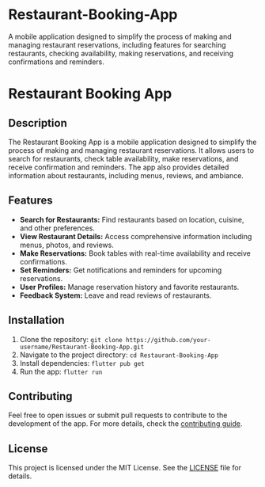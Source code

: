 # Restaurant-Booking-App
A mobile application designed to simplify the process of making and managing restaurant reservations, including features for searching restaurants, checking availability, making reservations, and receiving confirmations and reminders.

# Restaurant Booking App

## Description
The Restaurant Booking App is a mobile application designed to simplify the process of making and managing restaurant reservations. It allows users to search for restaurants, check table availability, make reservations, and receive confirmation and reminders. The app also provides detailed information about restaurants, including menus, reviews, and ambiance.

## Features
- **Search for Restaurants:** Find restaurants based on location, cuisine, and other preferences.
- **View Restaurant Details:** Access comprehensive information including menus, photos, and reviews.
- **Make Reservations:** Book tables with real-time availability and receive confirmations.
- **Set Reminders:** Get notifications and reminders for upcoming reservations.
- **User Profiles:** Manage reservation history and favorite restaurants.
- **Feedback System:** Leave and read reviews of restaurants.

## Installation
1. Clone the repository: `git clone https://github.com/your-username/Restaurant-Booking-App.git`
2. Navigate to the project directory: `cd Restaurant-Booking-App`
3. Install dependencies: `flutter pub get`
4. Run the app: `flutter run`

## Contributing
Feel free to open issues or submit pull requests to contribute to the development of the app. For more details, check the [contributing guide](CONTRIBUTING.md).

## License
This project is licensed under the MIT License. See the [LICENSE](LICENSE) file for details.
